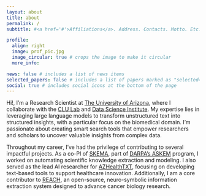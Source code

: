 ```yaml
---
layout: about
title: about
permalink: /
subtitle: #<a href='#'>Affiliations</a>. Address. Contacts. Motto. Etc.

profile:
  align: right
  image: prof_pic.jpg
  image_circular: true # crops the image to make it circular
  more_info:

news: false # includes a list of news items
selected_papers: false # includes a list of papers marked as "selected={true}"
social: true # includes social icons at the bottom of the page
---
```


Hi!, I’m a Research Scientist at [The University of Arizona](https://www.cs.arizona.edu/about/staff), where I collaborate with the [CLU Lab](https://clulab.org) and [Data Science Institute](https://datascience.arizona.edu). My expertise lies in leveraging large language models to transform unstructured text into structured insights, with a particular focus on the biomedical domain. I’m passionate about creating smart search tools that empower researchers and scholars to uncover valuable insights from complex data.

Throughout my career, I’ve had the privilege of contributing to several impactful projects. As a co-PI of [SKEMA](https://ml4ai.github.io/skema/), part of [DARPA’s ASKEM](https://www.darpa.mil/research/programs/automating-scientific-knowledge-extraction-modeling) program, I worked on automating scientific knowledge extraction and modeling. I also served as the lead AI researcher for [AZHealthTXT](https://azhealthtxt.arizona.edu), focusing on developing text-based tools to support healthcare innovation. Additionally, I am a core contributor to [REACH](https://github.com/clulab/reach), an open-source, neuro-symbolic information extraction system designed to advance cancer biology research.
